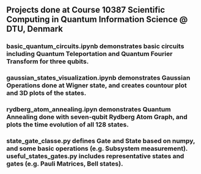 ## Projects done at Course 10387 Scientific Computing in Quantum Information Science @ DTU, Denmark

### basic_quantum_circuits.ipynb demonstrates basic circuits including Quantum Teleportation and Quantum Fourier Transform for three qubits.

### gaussian_states_visualization.ipynb demonstrates Gaussian Operations done at Wigner state, and creates countour plot and 3D plots of the states.


### rydberg_atom_annealing.ipyn demonstrates Quantum Annealing done with seven-qubit Rydberg Atom Graph, and plots the time evolution of all 128 states.

### state_gate_classe.py defines Gate and State based on numpy, and some basic operations (e.g. Subsystem measurement). useful_states_gates.py includes representative states and gates (e.g. Pauli Matrices, Bell states).